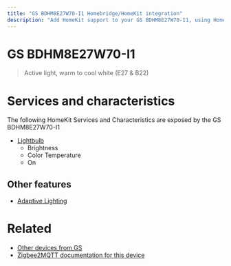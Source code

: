 ```yaml
---
title: "GS BDHM8E27W70-I1 Homebridge/HomeKit integration"
description: "Add HomeKit support to your GS BDHM8E27W70-I1, using Homebridge, Zigbee2MQTT and homebridge-z2m."
---
```

<!---
This file has been GENERATED using src/docgen/docgen.ts
DO NOT EDIT THIS FILE MANUALLY!
-->
# GS BDHM8E27W70-I1
> Active light, warm to cool white (E27 & B22)


# Services and characteristics
The following HomeKit Services and Characteristics are exposed by
the GS BDHM8E27W70-I1

* [Lightbulb](../../light.md)
  * Brightness
  * Color Temperature
  * On

## Other features
* [Adaptive Lighting](../../light.md)

# Related
* [Other devices from GS](../index.md#gs)
* [Zigbee2MQTT documentation for this device](https://www.zigbee2mqtt.io/devices/BDHM8E27W70-I1.html)